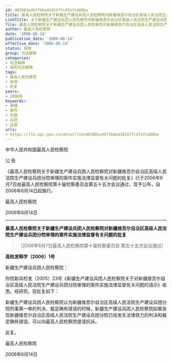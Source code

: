 ```yaml
---
id: 402881e45ffbbe41015ffc47e7ca08ba
title: 最高人民检察院关于新疆生产建设兵团人民检察院对新疆维吾尔自治区高级人民法院生产建设兵团分院审理的案件实施法律监督有关问题的批复
LinkTitle: 关于新疆生产建设兵团人民检察院对新疆维吾尔自治区高级人民法院生产建设兵团分院审理的案件实施法律监督有关问题的批复
file: 最高人民检察院关于新疆生产建设兵团人民检察院对新疆维吾尔自治区高级人民法院生产建设兵团分院审理的案件实施法律监督有关问题的批复_200606_402881e45ffbbe41015ffc47e7ca08ba.docx
author: 最高人民检察院
date: '2006-06-14'
publication_date: '2006-06-14'
effective_date: '2006-06-14'
status: 有效
group: 司法解释
categories:
- 司法解释
- 高检司法解释
tags:
- 最高人民检察院
- 有效
- 批复
years:
- 2006年
keywords:
- 审理
- 案件
- 实施
- 兵团
- 监督
urls:
- https://flk.npc.gov.cn/detail?id=402881e45ffbbe41015ffc47e7ca08ba
---
```


中华人民共和国最高人民检察院

公 告

《最高人民检察院关于新疆生产建设兵团人民检察院对新疆维吾尔自治区高级人民法院生产建设兵团分院审理的案件实施法律监督有关问题的批复》已于2006年6月7日由最高人民检察院第十届检察委员会第五十五次会议通过，现予公布，自2006年6月14日起施行。

最高人民检察院

2006年6月14日

---

**最高人民检察院关于新疆生产建设兵团人民检察院对新疆维吾尔自治区高级人民法院生产建设兵团分院审理的案件实施法律监督有关问题的批复**

> （2006年6月7日最高人民检察院第十届检察委员会
> 第五十五次会议通过）

**高检发释字〔2006〕1号**

新疆生产建设兵团人民检察院：

你院新兵检发〔2005〕23号《新疆生产建设兵团人民检察院关于对新疆维吾尔自治区高级人民法院生产建设兵团分院审理的案件实施法律监督有关问题的请示》收悉。经研究，现批复如下：

新疆生产建设兵团人民检察院认为新疆维吾尔自治区高级人民法院生产建设兵团分院刑事第一审的判决、裁定确有错误的时候，新疆生产建设兵团人民检察院如果发现新疆维吾尔自治区高级人民法院生产建设兵团分院已经发生法律效力的判决和裁定确有错误，可以向最高人民检察院提请抗诉。

此复。

最高人民检察院

2006年6月14日
